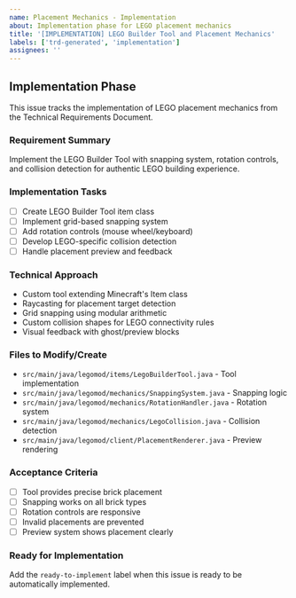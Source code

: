 ```yaml
---
name: Placement Mechanics - Implementation
about: Implementation phase for LEGO placement mechanics
title: '[IMPLEMENTATION] LEGO Builder Tool and Placement Mechanics'
labels: ['trd-generated', 'implementation']
assignees: ''
---
```


## Implementation Phase

This issue tracks the implementation of LEGO placement mechanics from the Technical Requirements Document.

### Requirement Summary
Implement the LEGO Builder Tool with snapping system, rotation controls, and collision detection for authentic LEGO building experience.

### Implementation Tasks
- [ ] Create LEGO Builder Tool item class
- [ ] Implement grid-based snapping system
- [ ] Add rotation controls (mouse wheel/keyboard)
- [ ] Develop LEGO-specific collision detection
- [ ] Handle placement preview and feedback

### Technical Approach
- Custom tool extending Minecraft's Item class
- Raycasting for placement target detection
- Grid snapping using modular arithmetic
- Custom collision shapes for LEGO connectivity rules
- Visual feedback with ghost/preview blocks

### Files to Modify/Create
- `src/main/java/legomod/items/LegoBuilderTool.java` - Tool implementation
- `src/main/java/legomod/mechanics/SnappingSystem.java` - Snapping logic
- `src/main/java/legomod/mechanics/RotationHandler.java` - Rotation system
- `src/main/java/legomod/mechanics/LegoCollision.java` - Collision detection
- `src/main/java/legomod/client/PlacementRenderer.java` - Preview rendering

### Acceptance Criteria
- [ ] Tool provides precise brick placement
- [ ] Snapping works on all brick types
- [ ] Rotation controls are responsive
- [ ] Invalid placements are prevented
- [ ] Preview system shows placement clearly

### Ready for Implementation
Add the `ready-to-implement` label when this issue is ready to be automatically implemented.
